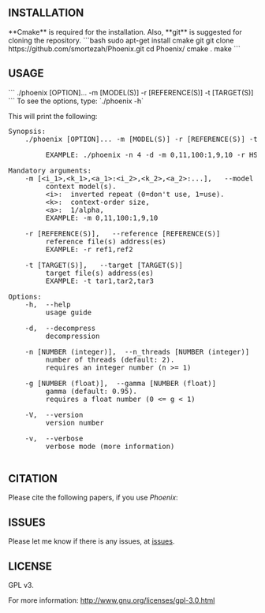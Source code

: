 <h2>INSTALLATION</h2>
**Cmake** is required for the installation. Also, **git** is suggested for cloning the repository.
```bash
sudo apt-get install cmake git
git clone https://github.com/smortezah/Phoenix.git
cd Phoenix/
cmake .
make
```

<h2>USAGE</h2>
```
./phoenix [OPTION]... -m [MODEL(S)] -r [REFERENCE(S)] -t [TARGET(S)]
```
To see the options, type:
`./phoenix -h`

This will print the following:
<pre>
Synopsis:
    ./phoenix [OPTION]... -m [MODEL(S)] -r [REFERENCE(S)] -t [TARGET(S)]
    
         EXAMPLE: ./phoenix -n 4 -d -m 0,11,100:1,9,10 -r HS21,HSY -t PT19,PT21,PT22,PTY

Mandatory arguments:
    -m [&lt;i_1&gt;,&lt;k_1&gt;,&lt;a_1&gt;:&lt;i_2&gt;,&lt;k_2&gt;,&lt;a_2&gt;:...],   --model [&lt;i_1&gt;,&lt;k_1&gt;,&lt;a_1&gt;:...]
         context model(s).
         &lt;i&gt;:  inverted repeat (0=don't use, 1=use).
         &lt;k&gt;:  context-order size,
         &lt;a&gt;:  1/alpha,
         EXAMPLE: -m 0,11,100:1,9,10

    -r [REFERENCE(S)],   --reference [REFERENCE(S)]
         reference file(s) address(es)
         EXAMPLE: -r ref1,ref2

    -t [TARGET(S)],   --target [TARGET(S)]
         target file(s) address(es)
         EXAMPLE: -t tar1,tar2,tar3

Options:
    -h,  --help
         usage guide

    -d,  --decompress
         decompression

    -n [NUMBER (integer)],  --n_threads [NUMBER (integer)]
         number of threads (default: 2).
         requires an integer number (n >= 1)

    -g [NUMBER (float)],  --gamma [NUMBER (float)]
         gamma (default: 0.95).
         requires a float number (0 <= g < 1)

    -V,  --version
         version number

    -v,  --verbose
         verbose mode (more information)

</pre>

<h2>CITATION</h2>
Please cite the following papers, if you use <i>Phoenix</i>:

<h2>ISSUES</h2>
Please let me know if there is any issues, at <a href="https://github.com/smortezah/Phoenix/issues">issues</a>.

<h2>LICENSE</h2>
GPL v3.

For more information:
http://www.gnu.org/licenses/gpl-3.0.html

